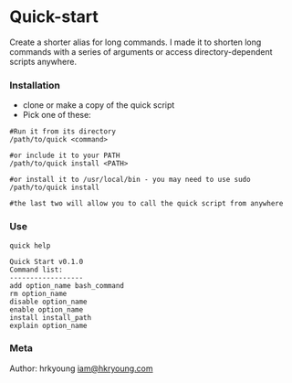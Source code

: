 # Quick-start
Create a shorter alias for long commands. I made it to shorten long commands with a series of arguments or access directory-dependent scripts anywhere. 

### Installation
- clone or make a copy of the quick script
- Pick one of these:
```
#Run it from its directory
/path/to/quick <command>

#or include it to your PATH
/path/to/quick install <PATH>

#or install it to /usr/local/bin - you may need to use sudo
/path/to/quick install

#the last two will allow you to call the quick script from anywhere
```
### Use
```
quick help

Quick Start v0.1.0
Command list:
------------------
add option_name bash_command
rm option_name
disable option_name
enable option_name
install install_path
explain option_name
```

### Meta
Author: hrkyoung [iam@hkryoung.com](iam@hrkyoung.com)


